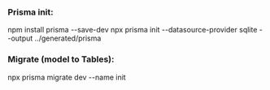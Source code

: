 ### Prisma init:

npm install prisma --save-dev
npx prisma init --datasource-provider sqlite --output ../generated/prisma

### Migrate (model to Tables):

npx prisma migrate dev --name init
